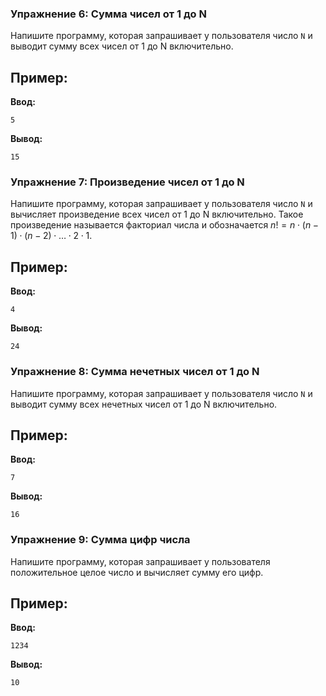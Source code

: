 ### Упражнение 6: Сумма чисел от 1 до N
Напишите программу, которая запрашивает у пользователя число `N` и выводит сумму всех чисел от 1 до N включительно.

**Пример:**
-----
**Ввод:**

```terminal
5
```

**Вывод:**

```terminal
15
```

### Упражнение 7: Произведение чисел от 1 до N
Напишите программу, которая запрашивает у пользователя число `N` и вычисляет произведение всех чисел от 1 до N включительно. Такое произведение называется факториал числа и обозначается $n!=n \cdot (n - 1) \cdot (n - 2) \cdot \ldots \cdot 2 \cdot 1$.

**Пример:**
-----
**Ввод:**

```terminal
4
```

**Вывод:**

```terminal
24
```

### Упражнение 8: Сумма нечетных чисел от 1 до N
Напишите программу, которая запрашивает у пользователя число `N` и выводит сумму всех нечетных чисел от 1 до N включительно.

**Пример:**
-----
**Ввод:**

```terminal
7
```

**Вывод:**

```terminal
16
```

### Упражнение 9: Сумма цифр числа
Напишите программу, которая запрашивает у пользователя положительное целое число и вычисляет сумму его цифр.

**Пример:**
-----
**Ввод:**

```terminal
1234
```

**Вывод:**

```terminal
10
```